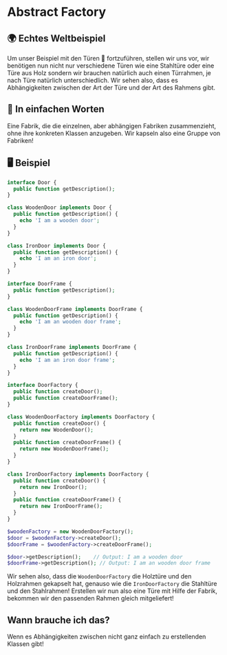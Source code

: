 # Abstract Factory

## 🌍 Echtes Weltbeispiel
Um unser Beispiel mit den Türen 🚪 fortzuführen, stellen wir uns vor, wir benötigen nun nicht nur verschiedene Türen wie eine Stahltüre oder eine Türe aus Holz sondern wir brauchen natürlich auch einen Türrahmen, je nach Türe natürlich unterschiedlich. Wir sehen also, dass es Abhängigkeiten zwischen der Art der Türe und der Art des Rahmens gibt.

## 💬 In einfachen Worten
Eine Fabrik, die die einzelnen, aber abhängigen Fabriken zusammenzieht, ohne ihre konkreten Klassen anzugeben. Wir kapseln also eine Gruppe von Fabriken! 

## 🖥 Beispiel

```php 
interface Door {
  public function getDescription();
}

class WoodenDoor implements Door {
  public function getDescription() {
    echo 'I am a wooden door';
  }
}

class IronDoor implements Door {
  public function getDescription() {
    echo 'I am an iron door';
  }
}

interface DoorFrame {
  public function getDescription();
}

class WoodenDoorFrame implements DoorFrame {
  public function getDescription() {
    echo 'I am an wooden door frame';
  }
}

class IronDoorFrame implements DoorFrame {
  public function getDescription() {
    echo 'I am an iron door frame';
  }
}

interface DoorFactory {
  public function createDoor();
  public function createDoorFrame();
}

class WoodenDoorFactory implements DoorFactory {
  public function createDoor() {
    return new WoodenDoor();
  }
  public function createDoorFrame() {
    return new WoodenDoorFrame();
  }
}

class IronDoorFactory implements DoorFactory {
  public function createDoor() {
    return new IronDoor();
  }
  public function createDoorFrame() {
    return new IronDoorFrame();
  }
}

$woodenFactory = new WoodenDoorFactory();
$door = $woodenFactory->createDoor();
$doorFrame = $woodenFactory->createDoorFrame();

$door->getDescription();    // Output: I am a wooden door
$doorFrame->getDescription(); // Output: I am an wooden door frame
```

Wir sehen also, dass die `WoodenDoorFactory` die Holztüre und den Holzrahmen gekapselt hat, genauso wie die `IronDoorFactory` die Stahltüre und den Stahlrahmen! Erstellen wir nun also eine Türe mit Hilfe der Fabrik, bekommen wir den passenden Rahmen gleich mitgeliefert!

## Wann brauche ich das? 
Wenn es Abhängigkeiten zwischen nicht ganz einfach zu erstellenden Klassen gibt!